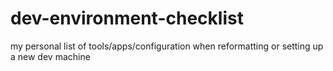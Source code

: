 # dev-environment-checklist
my personal list of tools/apps/configuration when reformatting or setting up a new dev machine
